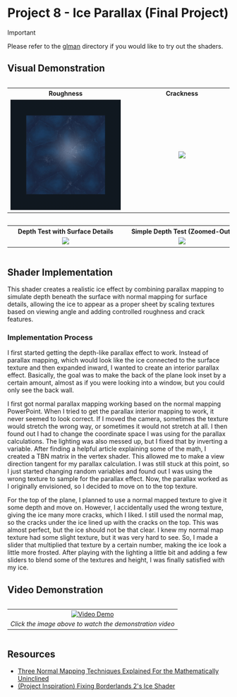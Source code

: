 # Project 8 -  Ice Parallax (Final Project)

> [!IMPORTANT]
> Please refer to the [glman](.././glman) directory if you would like to try out the shaders.

## Visual Demonstration

<div align="center" style="overflow-x: auto;">
  <table>
    <tr>
      <th style="min-width: 250px; text-align: center">Roughness</th>
      <th style="min-width: 250px; text-align: center">Crackness</th>
    </tr>
    <tr>
      <td align="center"><img src="https://github.com/johnklucinec/Computer-Graphics-Shaders/blob/main/.images/roughness.gif?raw=true" width="350"></td>
      <td align="center"><img src="https://github.com/johnklucinec/Computer-Graphics-Shaders/blob/main/.images/cracks.gif?raw=true" width="350"></td>
    </tr>
  </table>
</div>

<div align="center" style="overflow-x: auto;">
  <table>
    <tr>
      <th style="min-width: 250px; text-align: center">Depth Test with Surface Details</th>
      <th style="min-width: 250px; text-align: center">Simple Depth Test (Zoomed-Out)</th>
    </tr>
    <tr>
      <td align="center"><img src="https://github.com/johnklucinec/Computer-Graphics-Shaders/blob/main/.images/depth1.gif?raw=true" width="350"></td>
      <td align="center"><img src="https://github.com/johnklucinec/Computer-Graphics-Shaders/blob/main/.images/depth2.gif?raw=true" width="350"></td>
    </tr>
  </table>
</div>


## Shader Implementation

This shader creates a realistic ice effect by combining parallax mapping to simulate depth beneath the surface with normal mapping for surface details,
allowing the ice to appear as a proper sheet by scaling textures based on viewing angle and adding controlled roughness and crack features.

### Implementation Process

I first started getting the depth-like parallax effect to work. Instead of parallax mapping, which would look
like the ice connected to the surface texture and then expanded inward, I wanted to create an interior
parallax effect. Basically, the goal was to make the back of the plane look inset by a certain amount,
almost as if you were looking into a window, but you could only see the back wall.

I first got normal parallax mapping working based on the normal mapping PowerPoint. When I tried to get
the parallax interior mapping to work, it never seemed to look correct. If I moved the camera, sometimes
the texture would stretch the wrong way, or sometimes it would not stretch at all. I then found out I had to
change the coordinate space I was using for the parallax calculations. The lighting was also messed up,
but I fixed that by inverting a variable. After finding a helpful article explaining some of the math, I created
a TBN matrix in the vertex shader. This allowed me to make a view direction tangent for my parallax
calculation. I was still stuck at this point, so I just started changing random variables and found out I was
using the wrong texture to sample for the parallax effect. Now, the parallax worked as I originally
envisioned, so I decided to move on to the top texture.

For the top of the plane, I planned to use a normal mapped texture to give it some depth and move on.
However, I accidentally used the wrong texture, giving the ice many more cracks, which I liked. I still used
the normal map, so the cracks under the ice lined up with the cracks on the top. This was almost perfect,
but the ice should not be that clear. I knew my normal map texture had some slight texture, but it was very
hard to see. So, I made a slider that multiplied that texture by a certain number, making the ice look a
little more frosted. After playing with the lighting a little bit and adding a few sliders to blend some of the
textures and height, I was finally satisfied with my ice.

## Video Demonstration

<div align="center" style="overflow-x: auto;">
  <table>
    <tr>
      <td align="center">
        <a href="https://www.youtube.com/watch?v=28VQCRxPIlA">
          <img src="https://img.youtube.com/vi/28VQCRxPIlA/0.jpg" width="450" alt="Video Demo">
        </a>
      </td>
    </tr>
    <tr>
      <td align="center"><i>Click the image above to watch the demonstration video</i></td>
    </tr>
  </table>
</div>

## Resources
- [Three Normal Mapping Techniques Explained For the Mathematically Uninclined](https://www.gamedeveloper.com/programming/three-normal-mapping-techniques-explained-for-the-mathematically-uninclined)
- [(Project Inspiration) Fixing Borderlands 2's Ice Shader](https://www.youtube.com/watch?v=dfjsXlbvxGs)
